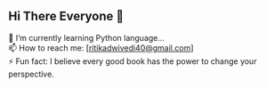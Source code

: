 ## Hi There Everyone 👋
🔭 I’m currently learning Python language...<br>
📫 How to reach me: [ritikadwivedi40@gmail.com]<br>
⚡ Fun fact: I believe every good book has the power to change your perspective.<br> 

<!--
**Ritika4040/Ritika4040** is a ✨ _special_ ✨ repository because its `README.md` (this file) appears on your GitHub profile.

Here are some ideas to get you started:

- 🔭 I’m currently working on ...
- 🌱 I’m currently learning ...
- 👯 I’m looking to collaborate on ...
- 🤔 I’m looking for help with ...
- 💬 Ask me about ...
- 📫 How to reach me: [ritikadwivedi40@gmail.com]
- 😄 Pronouns: ...
- ⚡ Fun fact: I believe every good book has the power to change your perspective.
-->
